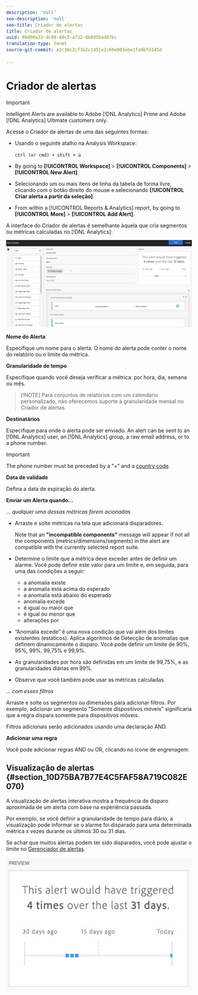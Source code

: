 ```yaml
---
description: 'null'
seo-description: 'null'
seo-title: Criador de alertas
title: Criador de alertas
uuid: 86d00a33-dc99-4dc3-a732-0b895ba487bc
translation-type: tm+mt
source-git-commit: a2c38c2cf3a2c1451e2c60e003ebe1fa9bfd145d

---
```



# Criador de alertas

>[!IMPORTANT]
>
>Intelligent Alerts are available to Adobe [!DNL Analytics] Prime and Adobe [!DNL Analytics] Ultimate customers only.

Acesse o Criador de alertas de uma das seguintes formas:

* Usando o seguinte atalho na Analysis Workspace:

   `ctrl (or cmd) + shift + a`
* By going to **[!UICONTROL Workspace]** &gt; **[!UICONTROL Components]** &gt; **[!UICONTROL New Alert]**.
* Selecionando um ou mais itens de linha da tabela de forma livre, clicando com o botão direito do mouse e selecionando **[!UICONTROL Criar alerta a partir da seleção]**.
* From within a [!UICONTROL Reports &amp; Analytics] report, by going to **[!UICONTROL More]** &gt; **[!UICONTROL Add Alert]**.

A interface do Criador de alertas é semelhante àquela que cria segmentos ou métricas calculadas no [!DNL Analytics]:

![](assets/alert_builder.png)

**Nome do Alerta**

Especifique um nome para o alerta. O nome do alerta pode conter o nome do relatório ou o limite da métrica.

**Granularidade de tempo**

Especifique quando você deseja verificar a métrica: por hora, dia, semana ou mês.

> [!NOTE] Para conjuntos de relatórios com um calendário personalizado, não oferecemos suporte à granularidade mensal no Criador de alertas.

**Destinatários**

Especifique para onde o alerta pode ser enviado. An alert can be sent to an [!DNL Analytics] user, an [!DNL Analytics] group, a raw email address, or to a phone number.

>[!IMPORTANT]
>
>The phone number must be preceded by a "+" and a [country code](https://countrycode.org/).

**Data de validade**

Defina a data de expiração do alerta.

**Enviar um Alerta quando...**

*... qualquer uma dessas métricas forem acionadas*

* Arraste e solte métricas na tela que adicionará disparadores.

   Note that an **"incompatible components"** message will appear if not all the components (metrics/dimensions/segments) in the alert are compatible with the currently selected report suite.

* Determine o limite que a métrica deve exceder antes de definir um alarme. Você pode definir este valor para um limite e, em seguida, para uma das condições a seguir:

   * a anomalia existe
   * a anomalia está acima do esperado
   * a anomalia está abaixo do esperado
   * anomalia excede
   * é igual ou maior que
   * é igual ou menor que
   * alterações por

* “Anomalia excede” é uma nova condição que vai além dos limites existentes (estáticos). Aplica algoritmos de Detecção de anomalias que definem dinamicamente o disparo. Você pode definir um limite de 90%, 95%, 99%, 99,75% e 99,9%.
* As granularidades por hora são definidas em um limite de 99,75%, e as granularidades diárias em 99%.
* Observe que você também pode usar as métricas calculadas.

*... com esses filtros*

Arraste e solte os segmentos ou dimensões para adicionar filtros. Por exemplo, adicionar um segmento “Somente dispositivos móveis” significaria que a regra dispara somente para dispositivos móveis.

Filtros adicionais serão adicionados usando uma declaração AND.

**Adicionar uma regra**

Você pode adicionar regras AND ou OR, clicando no ícone de engrenagem.

## Visualização de alertas {#section_10D75BA7B77E4C5FAF58A719C082E070}

A visualização de alertas interativa mostra a frequência de disparo aproximada de um alerta com base na experiência passada.

Por exemplo, se você definir a granularidade de tempo para diário, a visualização pode informar se o alarme foi disparado para uma determinada métrica x vezes durante os últimos 30 ou 31 dias.

Se achar que muitos alertas podem ter sido disparados, você pode ajustar o limite no [Gerenciador de alertas](/help/components/c-alerts/alert-manager.md).

![](assets/alert_preview.png)
